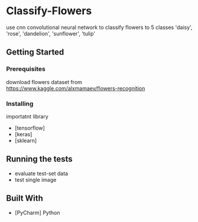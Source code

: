 # Classify-Flowers
use cnn convolutional neural network to classify flowers to 5 classes 
'daisy', 'rose', 'dandelion', 'sunflower', 'tulip'

## Getting Started


### Prerequisites
download flowers dataset from https://www.kaggle.com/alxmamaev/flowers-recognition

### Installing
 importatnt library 
 * [tensorflow] 
 * [keras]
 * [sklearn]

## Running the tests
* evaluate test-set data
* test single image

## Built With
* [PyCharm] Python
